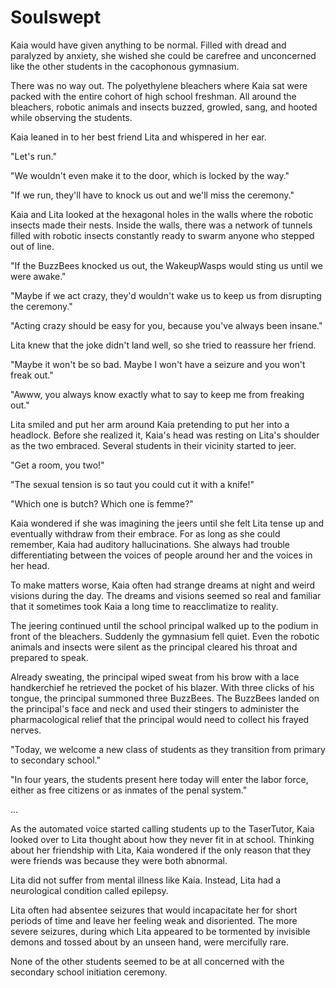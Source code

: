 # Soulswept

Kaia would have given anything to be normal. Filled with dread and paralyzed by
anxiety, she wished she could be carefree and unconcerned like the other
students in the cacophonous gymnasium.

There was no way out. The polyethylene bleachers where Kaia sat were packed
with the entire cohort of high school freshman. All around the bleachers,
robotic animals and insects buzzed, growled, sang, and hooted while observing
the students.

Kaia leaned in to her best friend Lita and whispered in her ear.

"Let's run."

"We wouldn't even make it to the door, which is locked by the way."

"If we run, they'll have to knock us out and we'll miss the ceremony."

Kaia and Lita looked at the hexagonal holes in the walls where the robotic
insects made their nests. Inside the walls, there was a network of tunnels
filled with robotic insects constantly ready to swarm anyone who stepped out of
line.

"If the BuzzBees knocked us out, the WakeupWasps would sting us until we were
awake."

"Maybe if we act crazy, they'd wouldn't wake us to keep us from disrupting the
ceremony."

"Acting crazy should be easy for you, because you've always been insane."

Lita knew that the joke didn't land well, so she tried to reassure her friend.

"Maybe it won't be so bad. Maybe I won't have a seizure and you won't freak
out."

"Awww, you always know exactly what to say to keep me from freaking out."

Lita smiled and put her arm around Kaia pretending to put her into a headlock.
Before she realized it, Kaia's head was resting on Lita's shoulder as the two
embraced. Several students in their vicinity started to jeer.

"Get a room, you two!"

"The sexual tension is so taut you could cut it with a knife!"

"Which one is butch? Which one is femme?"

Kaia wondered if she was imagining the jeers until she felt Lita tense up and
eventually withdraw from their embrace. For as long as she could remember, Kaia
had auditory hallucinations. She always had trouble differentiating between the
voices of people around her and the voices in her head.

To make matters worse, Kaia often had strange dreams at night and weird visions
during the day. The dreams and visions seemed so real and familiar that it
sometimes took Kaia a long time to reacclimatize to reality.

The jeering continued until the school principal walked up to the podium in
front of the bleachers. Suddenly the gymnasium fell quiet. Even the robotic
animals and insects were silent as the principal cleared his throat and
prepared to speak.

Already sweating, the principal wiped sweat from his brow with a lace
handkerchief he retrieved the pocket of his blazer. With three clicks of his
tongue, the principal summoned three BuzzBees. The BuzzBees landed on the
principal's face and neck and used their stingers to administer the
pharmacological relief that the principal would need to collect his frayed
nerves.

"Today, we welcome a new class of students as they transition from primary to
secondary school."

"In four years, the students present here today will enter the labor force,
either as free citizens or as inmates of the penal system."

...

As the automated voice started calling students up to the TaserTutor, Kaia
looked over to Lita thought about how they never fit in at school. Thinking
about her friendship with Lita, Kaia wondered if the only reason that they were
friends was because they were both abnormal.

Lita did not suffer from mental illness like Kaia. Instead, Lita had a
neurological condition called epilepsy.

Lita often had absentee seizures that would incapacitate her for short periods
of time and leave her feeling weak and disoriented. The more severe seizures,
during which Lita appeared to be tormented by invisible demons and tossed about
by an unseen hand, were mercifully rare.

None of the other students seemed to be at all concerned with the secondary
school initiation ceremony.
